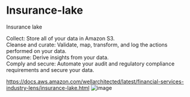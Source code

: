 # Insurance-lake
Insurance lake

Collect: Store all of your data in Amazon S3. <br>
Cleanse and curate: Validate, map, transform, and log the actions performed on your data. <br>
Consume: Derive insights from your data. <br>
Comply and secure: Automate your audit and regulatory compliance requirements and secure your data. <br>

https://docs.aws.amazon.com/wellarchitected/latest/financial-services-industry-lens/insurance-lake.html
![image](https://github.com/venkatabinary/Insurance-lake/assets/96198186/c92b8c7f-b8d6-4140-ad6b-eca876cccae8)
